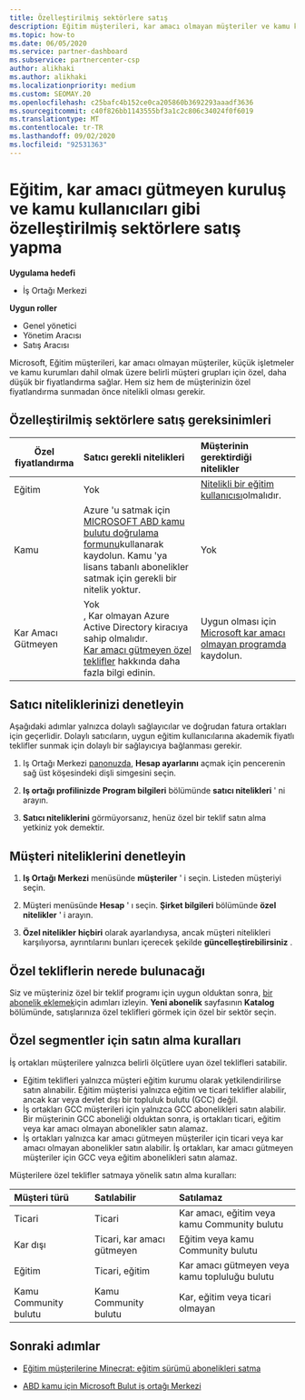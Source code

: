 ```yaml
---
title: Özelleştirilmiş sektörlere satış
description: Eğitim müşterileri, kar amacı olmayan müşteriler ve kamu kullanıcıları dahil olmak üzere, Microsoft 'un belirli müşteri grupları için özel, azaltılan fiyatlar hakkında bilgi edinin.
ms.topic: how-to
ms.date: 06/05/2020
ms.service: partner-dashboard
ms.subservice: partnercenter-csp
author: alikhaki
ms.author: alikhaki
ms.localizationpriority: medium
ms.custom: SEOMAY.20
ms.openlocfilehash: c25bafc4b152ce0ca205860b3692293aaadf3636
ms.sourcegitcommit: c40f826bb1143555bf3a1c2c806c34024f0f6019
ms.translationtype: MT
ms.contentlocale: tr-TR
ms.lasthandoff: 09/02/2020
ms.locfileid: "92531363"
---
```

# <a name="sell-to-specialized-industries-like-education-non-profit-and-government-users"></a>Eğitim, kar amacı gütmeyen kuruluş ve kamu kullanıcıları gibi özelleştirilmiş sektörlere satış yapma

**Uygulama hedefi**

- İş Ortağı Merkezi

**Uygun roller**

- Genel yönetici
- Yönetim Aracısı
- Satış Aracısı

Microsoft, Eğitim müşterileri, kar amacı olmayan müşteriler, küçük işletmeler ve kamu kurumları dahil olmak üzere belirli müşteri grupları için özel, daha düşük bir fiyatlandırma sağlar. Hem siz hem de müşterinizin özel fiyatlandırma sunmadan önce nitelikli olması gerekir. 

## <a name="requirements-to-sell-to-specialized-industries"></a>Özelleştirilmiş sektörlere satış gereksinimleri

|**Özel fiyatlandırma**   |**Satıcı gerekli nitelikleri**   |**Müşterinin gerektirdiği nitelikler**   |
|----------------------------|:---------------------------------|:------------------------------------------|
|Eğitim   |Yok   | [Nitelikli bir eğitim kullanıcısı](https://www.microsoftvolumelicensing.com/DocumentSearch.aspx?Mode=3&DocumentTypeId=7)olmalıdır.   |
|Kamu   |Azure 'u satmak için [MICROSOFT ABD kamu bulutu doğrulama formunu](https://azuregov.microsoft.com/csp)kullanarak kaydolun. Kamu 'ya lisans tabanlı abonelikler satmak için gerekli bir nitelik yoktur.|   Yok|
|Kar Amacı Gütmeyen  |Yok<br/> , Kar olmayan Azure Active Directory kiracıya sahip olmalıdır.<br/> [Kar amacı gütmeyen özel teklifler](https://assetsprod.microsoft.com/mpn/nonprofit-skus-in-csp-faq.pdf) hakkında daha fazla bilgi edinin.   |Uygun olması için [Microsoft kar amacı olmayan programda](https://nonprofit.microsoft.com/#/register) kaydolun.   |

## <a name="check-your-reseller-qualifications"></a>Satıcı niteliklerinizi denetleyin

Aşağıdaki adımlar yalnızca dolaylı sağlayıcılar ve doğrudan fatura ortakları için geçerlidir. Dolaylı satıcıların, uygun eğitim kullanıcılarına akademik fiyatlı teklifler sunmak için dolaylı bir sağlayıcıya bağlanması gerekir.

1. Iş Ortağı Merkezi [panonuzda](https://partner.microsoft.com/dashboard), **Hesap ayarlarını** açmak için pencerenin sağ üst köşesindeki dişli simgesini seçin.

2. **Iş ortağı profilinizde** **Program bilgileri** bölümünde **satıcı nitelikleri** ' ni arayın.

3. **Satıcı niteliklerini** görmüyorsanız, henüz özel bir teklif satın alma yetkiniz yok demektir.

## <a name="check-the-customer-qualifications"></a>Müşteri niteliklerini denetleyin

1. **Iş Ortağı Merkezi** menüsünde **müşteriler** ' i seçin. Listeden müşteriyi seçin.

2. Müşteri menüsünde **Hesap** ' ı seçin. **Şirket bilgileri** bölümünde **özel nitelikler** ' i arayın.

3. **Özel nitelikler** **hiçbiri** olarak ayarlandıysa, ancak müşteri nitelikleri karşılıyorsa, ayrıntılarını bunları içerecek şekilde **güncelleştirebilirsiniz** .

## <a name="where-to-find-special-offers"></a>Özel tekliflerin nerede bulunacağı

Siz ve müşteriniz özel bir teklif programı için uygun olduktan sonra, [bir abonelik eklemek](create-a-new-subscription.md)için adımları izleyin. **Yeni abonelik** sayfasının **Katalog** bölümünde, satışlarınıza özel teklifleri görmek için özel bir sektör seçin.

## <a name="purchase-rules-for-special-segments"></a>Özel segmentler için satın alma kuralları

İş ortakları müşterilere yalnızca belirli ölçütlere uyan özel teklifleri satabilir. 

- Eğitim teklifleri yalnızca müşteri eğitim kurumu olarak yetkilendirilirse satın alınabilir. Eğitim müşterisi yalnızca eğitim ve ticari teklifler alabilir, ancak kar veya devlet dışı bir topluluk bulutu (GCC) değil.
- İş ortakları GCC müşterileri için yalnızca GCC abonelikleri satın alabilir. Bir müşterinin GCC aboneliği olduktan sonra, iş ortakları ticari, eğitim veya kar amacı olmayan abonelikler satın alamaz. 
- İş ortakları yalnızca kar amacı gütmeyen müşteriler için ticari veya kar amacı olmayan abonelikler satın alabilir. İş ortakları, kar amacı gütmeyen müşteriler için GCC veya eğitim abonelikleri satın alamaz.

Müşterilere özel teklifler satmaya yönelik satın alma kuralları:

|**Müşteri türü**   |**Satılabilir**   |**Satılamaz**   |
|:----------------------------|:---------------------------------|:------------------------------------------|
| Ticari |Ticari | Kar amacı, eğitim veya kamu Community bulutu |
| Kar dışı |Ticari, kar amacı gütmeyen | Eğitim veya kamu Community bulutu |
| Eğitim |Ticari, eğitim | Kar amacı gütmeyen veya kamu topluluğu bulutu |
| Kamu Community bulutu |Kamu Community bulutu | Kar, eğitim veya ticari olmayan |

## <a name="next-steps"></a>Sonraki adımlar

- [Eğitim müşterilerine Minecrat: eğitim sürümü abonelikleri satma](minecraft-subscriptions.md)

- [ABD kamu için Microsoft Bulut iş ortağı Merkezi](partner-center-for-microsoft-us-govt-cloud.md)
